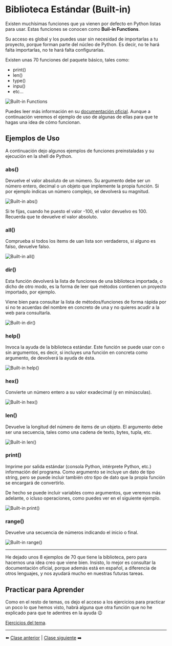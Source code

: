 # Biblioteca Estándar (Built-in)

Existen muchísimas funciones que ya vienen por defecto en Python listas para usar. Estas funciones se conocen como **Buil-in Functions**.

Su acceso es global y los puedes usar sin necesidad de importarlas a tu proyecto, porque forman parte del núcleo de Python. Es decir, no te hará falta importarlas, no te hará falta configurarlas.

Existen unas 70 funciones del paquete básico, tales como:

- print()
- len()
- type()
- inpu()
- etc...

![Built-in Functions](/99%20-%20Imagenes/built-in_functions.png)

Puedes leer más información en su [documentación oficial](https://docs.python.org/3.9/library/functions.html). Aunque a continuación veremos el ejemplo de uso de algunas de ellas para que te hagas una idea de cómo funcionan.

## Ejemplos de Uso

A continuación dejo algunos ejemplos de funciones preinstaladas y su ejecución en la shell de Python.

### abs()

Devuelve el valor absoluto de un número. Su argumento debe ser un número entero, decimal o un objeto que implemente la propia función. Si por ejemplo indicas un número complejo, se devolverá su magnitud.

![Built-in abs()](/99%20-%20Imagenes/buil-in_abs.png)

Si te fijas, cuando he puesto el valor -100, el valor devuelvo es 100. Recuerda que te devuelve el valor absoluto.

### all()

Comprueba si todos los items de uan lista son verdaderos, si alguno es falso, devuelve falso.

![Built-in all()](/99%20-%20Imagenes/buil-in_all.png)

### dir()

Esta función devolverá la lista de funciones de una biblioteca importada, o dicho de otro modo, es la forma de leer qué métodos contienen un proyecto importado, por ejemplo.

Viene bien para consultar la lista de métodos/funciones de forma rápida por si no te acuerdas del nombre en concreto de una y no quieres acudir a la web para consultarla.

![Built-in dir()](/99%20-%20Imagenes/buil-in_dir.png)

### help()

Invoca la ayuda de la biblioteca estándar. Este función se puede usar con o sin argumentos, es decir, si incluyes una función en concreta como argumento, de devolverá la ayuda de ésta.

![Built-in help()](/99%20-%20Imagenes/buil-in_help.png)

### hex()

Convierte un número entero a su valor exadecimal (y en minúsculas).

![Built-in hex()](/99%20-%20Imagenes/buil-in_hex.png)

### len()

Devuelve la longitud del número de items de un objeto. El argumento debe ser una secuencia, tales como una cadena de texto, bytes, tupla, etc.

![Built-in len()](/99%20-%20Imagenes/buil-in_len.png)

### print()

Imprime por salida estándar (consola Python, intérprete Python, etc.) información del programa. Como argumento se incluye un dato de tipo string, pero se puede incluir también otro tipo de dato que la propia función se encargará de convertirlo.

De hecho se puede incluir variables como argumentos, que veremos más adelante, o icluso operaciones, como puedes ver en el siguiente ejemplo.

![Built-in print()](/99%20-%20Imagenes/buil-in_print.png)

### range()

Devuelve una secuencia de números indicando el inicio o final.

![Built-in range()](/99%20-%20Imagenes/buil-in_range.png)

***

He dejado unos 8 ejemplos de 70 que tiene la biblioteca, pero para hacernos una idea creo que viene bien. Insisto, lo mejor es consultar la documentación oficial, porque además está en español, a diferencia de otros lenguajes, y nos ayudará mucho en nuestras futuras tareas.

## Practicar para Aprender

Como en el resto de temas, os dejo el acceso a los ejercicios para practicar un poco lo que hemos visto, habrá alguna que otra función que no he explicado para que te adentres en la ayuda 😉

[Ejercicios del tema](/6%20-%20Biblioteca%20Est%C3%A1ndar/ejercicios_biblioteca_estandar.md).

***

⬅️ [Clase anterior](/5%20-%20Operadores/readme.md) | [Clase siguiente](/7%20-%20Variables/readme.md) ➡️